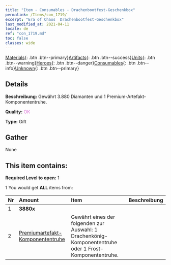 ```yaml
---
title: "Item - Consumables - Drachenbootfest-​Geschenkbox"
permalink: /Items/con_1719/
excerpt: "Era of Chaos  Drachenbootfest-​Geschenkbox"
last_modified_at: 2021-04-11
locale: de
ref: "con_1719.md"
toc: false
classes: wide
---
```

 [Materials](/de/Items/){: .btn .btn--primary}[Artifacts](/de/Items/Artifacts/){: .btn .btn--success}[Units](/de/Items/Units/){: .btn .btn--warning}[Heroes](/de/Items/Heroes/){: .btn .btn--danger}[Consumables](/de/Items/Consumables/){: .btn .btn--info}[Unknown](/de/Items/Unknown/){: .btn .btn--primary}

## Details
 **Beschreibung:** Gewährt 3.880 Diamanten und 1 Premium-Artefakt-Komponententruhe.

 **Quality:** <span style="color: #DA70D6">OK</span>

 **Type:** Gift

## Gather

  None

## This item contains:

 **Required Level to open:** 1

 1 You would get **ALL** items  from:

  | Nr | Amount |     Item    | Beschreibung |
  |:---|:-------|:------------|:-----------:|
  | 1 |  **3880x** | <i class="fas fa-gem"/> |  | 
  | 2 | [Premiumartefakt-​Komponententruhe](/de/Items/con_1721/) | Gewährt eines der folgenden zur Auswahl: 1 Drachenkönig-Komponententruhe oder 1 Frost-Komponententruhe. | 
